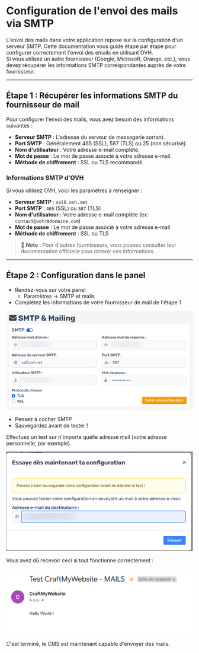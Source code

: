 # Configuration de l'envoi des mails via SMTP

L'envoi des mails dans votre application repose sur la configuration d'un serveur SMTP. Cette documentation vous guide étape par étape pour configurer correctement l'envoi des emails en utilisant OVH.  
Si vous utilisez un autre fournisseur (Google, Microsoft, Orange, etc.), vous devez récupérer les informations SMTP correspondantes auprès de votre fournisseur.

---

## Étape 1 : Récupérer les informations SMTP du fournisseur de mail

Pour configurer l'envoi des mails, vous avez besoin des informations suivantes :

- **Serveur SMTP** : L'adresse du serveur de messagerie sortant.
- **Port SMTP** : Généralement 465 (SSL), 587 (TLS) ou 25 (non sécurisé).
- **Nom d'utilisateur** : Votre adresse e-mail complète.
- **Mot de passe** : Le mot de passe associé à votre adresse e-mail.
- **Méthode de chiffrement** : SSL ou TLS recommandé.

### Informations SMTP d'OVH

Si vous utilisez OVH, voici les paramètres à renseigner :

- **Serveur SMTP** : `ssl0.ovh.net`
- **Port SMTP** : `465` (SSL) ou `587` (TLS)
- **Nom d'utilisateur** : Votre adresse e-mail complète (ex: `contact@votredomaine.com`)
- **Mot de passe** : Le mot de passe associé à votre adresse e-mail
- **Méthode de chiffrement** : SSL ou TLS

> 📌 **Note** : Pour d'autres fournisseurs, vous pouvez consulter leur documentation officielle pour obtenir ces informations.

---

## Étape 2 : Configuration dans le panel

- Rendez-vous sur votre panel
  - Paramètres -> SMTP et mails
- Complétez les informations de votre fournisseur de mail de l'étape 1

![smtp](Assets/Img/Users/Mail/1.png "smtp")

- Pensez à cocher SMTP
- Sauvegardez avant de tester !

Effectuez un test sur n'importe quelle adresse mail (votre adresse personnelle, par exemple).

![test](Assets/Img/Users/Mail/2.png "test")

Vous avez dû recevoir ceci si tout fonctionne correctement :

![preview](Assets/Img/Users/Mail/3.png "preview")

C'est terminé, le CMS est maintenant capable d'envoyer des mails.
